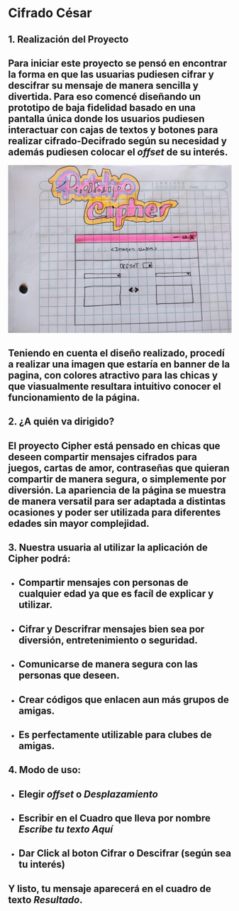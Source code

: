 # Cifrado César

## 1. Realización del Proyecto
## Para iniciar este proyecto se pensó en encontrar la forma en que las usuarias pudiesen cifrar y descifrar su mensaje de manera sencilla y divertida. Para eso comencé diseñando un prototipo de baja fidelidad basado en una pantalla única donde los usuarios pudiesen interactuar con cajas de textos y botones para realizar cifrado-Decifrado según su necesidad y además pudiesen colocar el _offset_ de su interés.

![Baja fidelidad](src/imagenes/prototipo.jpeg)

## Teniendo en cuenta el diseño realizado, procedí a realizar una imagen que estaría en banner de la pagina, con colores atractivo para las chicas y que viasualmente resultara intuitivo conocer el funcionamiento de la página. 

## 2. ¿A quién va dirigido?
## El proyecto Cipher está pensado en chicas que deseen compartir mensajes cifrados para juegos, cartas de amor, contraseñas que quieran compartir de manera segura, o simplemente por diversión. La apariencia de la página se muestra de manera versatil para ser adaptada a distintas ocasiones y poder ser utilizada para diferentes edades sin mayor complejidad. 

## 3. Nuestra usuaria al utilizar la aplicación de Cipher podrá:
* ## Compartir mensajes con personas de cualquier edad ya que es facíl de explicar y utilizar.
* ## Cifrar y Descrifrar mensajes bien sea por diversión, entretenimiento o seguridad.
* ## Comunicarse de manera segura con las personas que deseen.
* ## Crear códigos que enlacen aun más grupos de amigas.
* ## Es perfectamente utilizable para clubes de amigas. 

## 4. Modo de uso:
* ## Elegir _offset_ o _Desplazamiento_ 
* ## Escribir en el Cuadro que lleva por nombre _Escribe tu texto Aquí_
* ## Dar Click al boton Cifrar o Descifrar (según sea tu interés)
## Y listo, tu mensaje aparecerá en el cuadro de texto _Resultado_.





